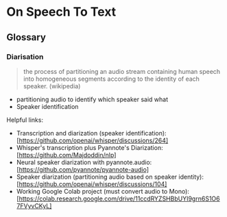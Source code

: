 # On Speech To Text


## Glossary

### Diarisation

> the process of partitioning an audio stream containing human speech into homogeneous segments according to the identity of each speaker. (wikipedia)

- partitioning audio to identify which speaker said what
- Speaker identification

Helpful links:
- Transcription and diarization (speaker identification): [https://github.com/openai/whisper/discussions/264]
- Whisper's transcription plus Pyannote's Diarization: [https://github.com/Majdoddin/nlp]
- Neural speaker diarization with pyannote.audio: [https://github.com/pyannote/pyannote-audio]
- Speaker diarization (partitioning audio based on speaker identity): [https://github.com/openai/whisper/discussions/104]
- Working Google Colab project (must convert audio to Mono): [https://colab.research.google.com/drive/11ccdRYZSHBbUYI9grn6S1O67FVyvCKyL]



